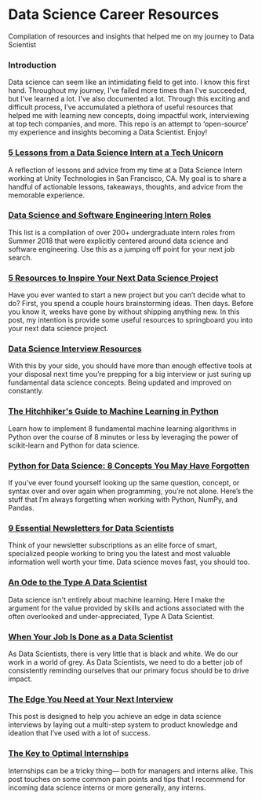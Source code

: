 # Data Science Career Resources
Compilation of resources and insights that helped me on my journey to Data Scientist

### Introduction
Data science can seem like an intimidating field to get into. I know this first hand. Throughout my journey, I've failed more times than I've succeeded, but I've learned a lot. I've also documented a lot. Through this exciting and difficult process, I’ve accumulated a plethora of useful resources that helped me with learning new concepts, doing impactful work, interviewing at top tech companies, and more. This repo is an attempt to ‘open-source’ my experience and insights becoming a Data Scientist. Enjoy!

### [5 Lessons from a Data Science Intern at a Tech Unicorn](https://towardsdatascience.com/5-lessons-learned-from-a-data-science-intern-at-a-tech-unicorn-86292d2ab676)
A reflection of lessons and advice from my time at a Data Science Intern working at Unity Technologies in San Francisco, CA. My goal is to share a handful of actionable lessons, takeaways, thoughts, and advice from the memorable experience.

### [Data Science and Software Engineering Intern Roles](https://github.com/conordewey3/DS-Career-Resources/blob/master/Internship-Roles.md)
This list is a compilation of over 200+ undergraduate intern roles from Summer 2018 that were explicitly centered around data science and software engineering. Use this as a jumping off point for your next job search.

### [5 Resources to Inspire Your Next Data Science Project](https://towardsdatascience.com/5-resources-to-inspire-your-next-data-science-project-ea6afbe20319)
Have you ever wanted to start a new project but you can’t decide what to do? First, you spend a couple hours brainstorming ideas. Then days. Before you know it, weeks have gone by without shipping anything new. In this post, my intention is provide some useful resources to springboard you into your next data science project.

### [Data Science Interview Resources](https://github.com/conordewey3/DS-Career-Resources/blob/master/Interview-Resources.md)
With this by your side, you should have more than enough effective tools at your disposal next time you’re prepping for a big interview or just suring up fundamental data science concepts. Being updated and improved on constantly.

### [The Hitchhiker's Guide to Machine Learning in Python](https://medium.freecodecamp.org/the-hitchhikers-guide-to-machine-learning-algorithms-in-python-bfad66adb378)
Learn how to implement 8 fundamental machine learning algorithms in Python over the course of 8 minutes or less by leveraging the power of scikit-learn and Python for data science. 

### [Python for Data Science: 8 Concepts You May Have Forgotten](https://towardsdatascience.com/python-for-data-science-8-concepts-you-may-have-forgotten-i-did-825966908393) 
If you’ve ever found yourself looking up the same question, concept, or syntax over and over again when programming, you’re not alone. Here’s the stuff that I’m always forgetting when working with Python, NumPy, and Pandas.

### [9 Essential Newsletters for Data Scientists](https://towardsdatascience.com/9-essential-newsletters-for-data-scientists-e225e4227318) 
Think of your newsletter subscriptions as an elite force of smart, specialized people working to bring you the latest and most valuable information well worth your time. Data science moves fast, you should too.

### [An Ode to the Type A Data Scientist](https://towardsdatascience.com/ode-to-the-type-a-data-scientist-78d11456019) 
Data science isn't entirely about machine learning. Here I make the argument for the value provided by skills and actions associated with the often overlooked and under-appreciated, Type A Data Scientist.

### [When Your Job Is Done as a Data Scientist](https://towardsdatascience.com/when-your-job-is-done-as-a-data-scientist-c5d887bb0d0e) 
As Data Scientists, there is very little that is black and white. We do our work in a world of grey. As Data Scientists, we need to do a better job of consistently reminding ourselves that our primary focus should be to drive impact.

### [The Edge You Need at Your Next Interview](https://towardsdatascience.com/the-edge-you-need-at-your-next-interview-c8cb0ab53da) 
This post is designed to help you achieve an edge in data science interviews by laying out a multi-step system to product knowledge and ideation that I’ve used with a lot of success.

### [The Key to Optimal Internships](https://hackernoon.com/the-key-to-optimal-internships-f6745231ee3d) 
Internships can be a tricky thing— both for managers and interns alike. This post touches on some common pain points and tips that I recommend for incoming data science interns or more generally, any interns.
